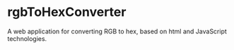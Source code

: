 # rgbToHexConverter

A web application for converting RGB to hex, based on html and JavaScript technologies.
